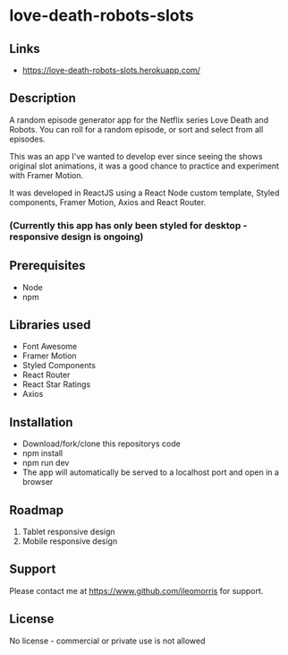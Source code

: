 # love-death-robots-slots

## Links
* https://love-death-robots-slots.herokuapp.com/

## Description
<p>A random episode generator app for the Netflix series Love Death and Robots. You can roll for a random episode, or sort and select from all episodes.</p>
<p>This was an app I've wanted to develop ever since seeing the shows original slot animations, it was a good chance to practice and experiment with Framer Motion.</p>
<p>It was developed in ReactJS using a React Node custom template, Styled components, Framer Motion, Axios and React Router.</p>

### (Currently this app has only been styled for desktop - responsive design is ongoing)


## Prerequisites
<ul>
  <li>Node</li>
  <li>npm</li>
</ul>

## Libraries used
<ul>
 <li>Font Awesome</li>
  <li>Framer Motion</li>
  <li>Styled Components</li>
  <li>React Router</li>
  <li>React Star Ratings</li>
  <li>Axios</li>
</ul>

## Installation
<ul>
  <li>Download/fork/clone this repositorys code</li>
  <li>npm install</li>
  <li>npm run dev</li>
  <li>The app will automatically be served to a localhost port and open in a browser</li>
</ul>

## Roadmap
<ol>
  <li>Tablet responsive design</li>
  <li>Mobile responsive design</li>
</ol>

## Support
Please contact me at https://www.github.com/jleomorris for support.

## License
No license - commercial or private use is not allowed
